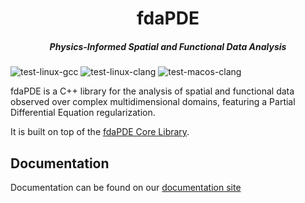 <div align="center"> <h1> fdaPDE </h1>

<h5> Physics-Informed Spatial and Functional Data Analysis </h5> </div>

![test-linux-gcc](https://img.shields.io/github/actions/workflow/status/fdaPDE/fdaPDE-cpp/test-linux-gcc.yml?branch=stable&label=test-linux-gcc)
![test-linux-clang](https://img.shields.io/github/actions/workflow/status/fdaPDE/fdaPDE-cpp/test-linux-clang.yml?branch=stable&label=test-linux-clang)
![test-macos-clang](https://img.shields.io/github/actions/workflow/status/fdaPDE/fdaPDE-cpp/test-macos-clang.yml?branch=stable&label=test-macos-clang)

fdaPDE is a C++ library for the analysis of spatial and functional data observed over complex multidimensional domains, featuring a Partial Differential Equation regularization. 

It is built on top of the [fdaPDE Core Library](https://github.com/fdaPDE/fdaPDE-core).

## Documentation
Documentation can be found on our [documentation site](https://fdapde.github.io/)
